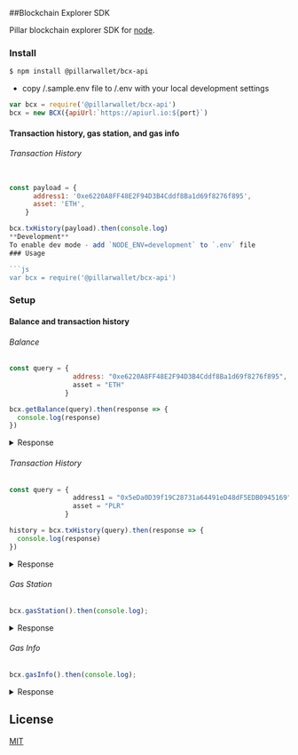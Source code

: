##Blockchain Explorer SDK

Pillar blockchain explorer SDK for [node](http://nodejs.org).

### Install

```bash
$ npm install @pillarwallet/bcx-api
```
- copy /.sample.env file to /.env with your local development settings

```js
var bcx = require('@pillarwallet/bcx-api')
bcx = new BCX({apiUrl:`https://apiurl.io:${port}`)
```
####  Transaction history, gas station, and gas info

###### Transaction History
```js

const payload = {
      address1: '0xe6220A8FF48E2F94D3B4Cddf8Ba1d69f8276f895',
      asset: 'ETH',
    }

bcx.txHistory(payload).then(console.log)
**Development**
To enable dev mode - add `NODE_ENV=development` to `.env` file
### Usage

```js
var bcx = require('@pillarwallet/bcx-api')
```

### Setup

#### Balance and transaction history

###### Balance

```js
const query = {
                address: "0xe6220A8FF48E2F94D3B4Cddf8Ba1d69f8276f895",
                asset = "ETH"
              }

bcx.getBalance(query).then(response => {
  console.log(response)
})
```
<details><summary>Response</summary><p>

```js
{
  result: "success", 
  balance: {
            address: "0xabA31e585c4a221d9e196EA46c98793e0A0490bD", 
            asset: "PLR", 
            balance: 0
          }
}
```
</p></details>

###### Transaction History
```js
const query = {
                address1 = "0x5eDa0D39f19C28731a64491eD48dF5EDB0945169",
                asset = "PLR"
              }

history = bcx.txHistory(query).then(response => {
  console.log(response)
})
```

<details><summary>Response</summary><p>

```js
{
  result: "success",
  txHistory: {
      [
        {
          "to": "0x5eDa0D39f19C28731a64491eD48dF5EDB0945169",
          "from": "0xabA31e585c4a221d9e196EA46c98793e0A0490bD",
          "asset": "PLR",
          "contractAddress": "0x583cbbb8a8443b38abcc0c956bece47340ea1367",
          "timestamp": 12345678910,
          "value": 7.89,
          "status": "pending",
          "hash": "0xfe0083d38169d3d0fa0330558ef917c6e4884e318df8abaa26cec540ee4f49c",
          "gasUsed": 30234,
          "nbConfirmations": 2
        }
      ]
    }
```
</p></details>

###### Gas Station
```js
bcx.gasStation().then(console.log);
```

<details><summary>Response</summary><p>

```js
{ result: 'success',
  safeLow: 7,
  standard: 8,
  fast: 13,
  fastest: 50,
  blockTime: 15,
  blockNumber: 6795711 }
```

</p></details>

###### Gas Info
```js
bcx.gasInfo().then(console.log);
```

<details><summary>Response</summary><p>

```js
{
result: 'success',
avgGasPrice: 6984665476.524783,
stdDev: 4497814031.576423,
topBlock: 6795711
}
```

</p></details>



## License

  [MIT](LICENSE)